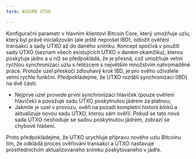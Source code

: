 ```yaml
---
term: ASSUME UTXO

---
```

Konfigurační parametr v hlavním klientovi Bitcoin Core, který umožňuje uzlu, který byl právě inicializován (ale ještě neprošel IBD), odložit ověření transakcí a sady UTXO až do daného snímku. Koncept spočívá v použití sady UTXO (seznam všech existujících UTXO v daném okamžiku), kterou poskytuje jádro a u níž se předpokládá, že je přesná, což umožňuje velmi rychlou synchronizaci uzlu s řetězcem s největším množstvím nahromaděné práce. Protože uzel přeskočí zdlouhavý krok IBD, je pro svého uživatele velmi rychle funkční. Předpokládejme, že UTXO rozdělí synchronizaci (IBD) na dvě části:


- Nejprve uzel provede první synchronizaci hlaviček (pouze ověření hlaviček) a považuje sadu UTXO poskytnutou jádrem za platnou;
- Jakmile je uzel v provozu, ověří na pozadí kompletní historii bloků a aktualizuje novou sadu UTXO, kterou sám ověřil. Pokud se tato nová sada UTXO neshoduje se sadou poskytnutou jádrem, zobrazí se chybové hlášení.

Proto předpokládejme, že UTXO urychluje přípravu nového uzlu Bitcoinu tím, že odkládá proces ověřování transakcí a UTXO nastavuje prostřednictvím aktualizovaného snímku poskytovaného v jádře.